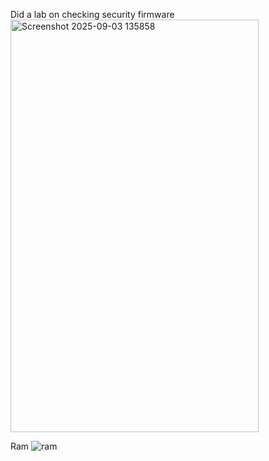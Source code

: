 
Did a lab on checking security firmware
<img width="397" height="660" alt="Screenshot 2025-09-03 135858" src="https://github.com/user-attachments/assets/6e8e700c-c2b9-4759-8950-66f76d69167f" />

Ram
![ram](https://github.com/user-attachments/assets/6c30d893-bb7e-492f-8e42-8ca590196990)

